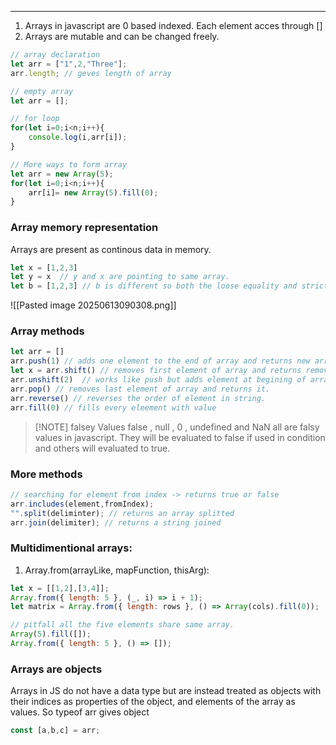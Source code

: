 
---

1. Arrays in javascript are 0 based indexed. Each element acces through []
2. Arrays are mutable and can be changed freely.


```javascript
// array declaration
let arr = ["1",2,"Three"];
arr.length; // geves length of array

// empty array
let arr = [];

// for loop
for(let i=0;i<n;i++){
	console.log(i,arr[i]);
}
```

```javascript
// More ways to form array
let arr = new Array(5);
for(let i=0;i<n;i++){
	arr[i]= new Array(5).fill(0);
}
```

### Array memory representation

Arrays are present as continous data in memory.

```javascript
let x = [1,2,3]
let y = x  // y and x are pointing to same array. 
let b = [1,2,3] // b is different so both the loose equality and strict equality with a will fail.
```

![[Pasted image 20250613090308.png]]

### Array methods

```javascript
let arr = []
arr.push(1) // adds one element to the end of array and returns new array length
let x = arr.shift() // removes first element of array and returns removed element
arr.unshift(2)  // works like push but adds element at begining of array.
arr.pop() // removes last element of array and returns it.
arr.reverse() // reverses the order of element in string.
arr.fill(0) // fills every eleement with value
```


> [!NOTE] falsey Values
> false , null , 0 , undefined and NaN all are falsy values in javascript. They will be evaluated to false if used in condition and others will evaluated to true.

### More methods

```javascript
// searching for element from index -> returns true or false
arr.includes(element,fromIndex);
"".split(deliminter); // returns an array splitted
arr.join(delimiter); // returns a string joined 
```

### Multidimentional arrays:

1. Array.from(arrayLike, mapFunction, thisArg): 

```javascript
let x = [[1,2],[3,4]];
Array.from({ length: 5 }, (_, i) => i + 1);
let matrix = Array.from({ length: rows }, () => Array(cols).fill(0));

// pitfall all the five elements share same array.
Array(5).fill([]);
Array.from({ length: 5 }, () => []); 
```


### Arrays are objects

Arrays in JS do not have a data type but are instead treated as objects with their indices as properties of the object, and elements of the array as values. So typeof arr gives object

```javascript
const [a,b,c] = arr;
```



